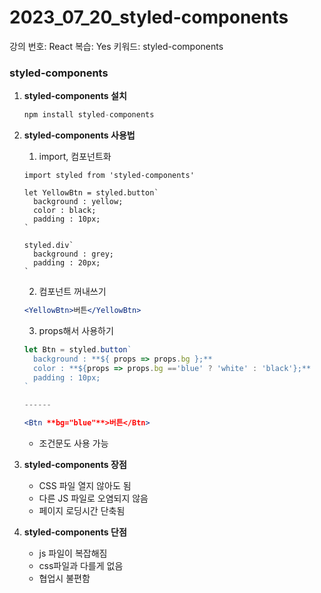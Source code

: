 # 2023_07_20_styled-components

강의 번호: React
복습: Yes
키워드: styled-components

### styled-components

1. **styled-components 설치**
    
    ```jsx
    npm install styled-components
    ```
    
2. **styled-components 사용법**
    
    1)  import, 컴포넌트화
    
    ```
    import styled from 'styled-components'
    
    let YellowBtn = styled.button`
      background : yellow;
      color : black;
      padding : 10px;
    `
    
    styled.div`
      background : grey;
      padding : 20px;
    `
    ```
    
    2)  컴포넌트 꺼내쓰기
    
    ```jsx
    <YellowBtn>버튼</YellowBtn>
    ```
    
    3) props해서 사용하기
    
    ```jsx
    let Btn = styled.button`
      background : **${ props => props.bg };**
      color : **${props => props.bg =='blue' ? 'white' : 'black'};**
      padding : 10px;
    `
    
    ------
    
    <Btn **bg="blue"**>버튼</Btn>
    ```
    
    - 조건문도 사용 가능
3. **styled-components 장점**
    - CSS 파일 열지 않아도 됨
    - 다른 JS 파일로 오염되지 않음
    - 페이지 로딩시간 단축됨

1. **styled-components 단점**
    - js 파일이 복잡해짐
    - css파일과 다를게 없음
    - 협업시 불편함
